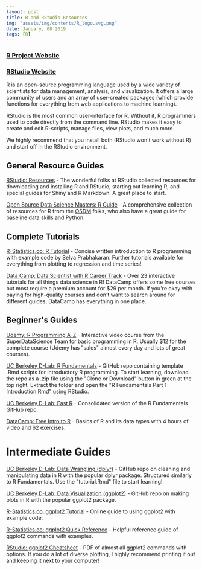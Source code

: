 ```yaml
---
layout: post
title: R and RStudio Resources
img: "assets/img/contents/R_logo.svg.png"
date: January, 08 2019
tags: [R]
---
```


### [R Project Website](https://www.r-project.org/)
### [RStudio Website](https://www.rstudio.com/)

R is an open-source programming language used by a wide variety of scientists for data management, analysis, and visualization. It offers a large community of users and an array of user-created packages (which provide functions for everything from web applications to machine learning).

RStudio is the most common user-interface for R. Without it, R programmers used to code directly from the command line. RStudio makes it easy to create and edit R-scripts, manage files, view plots, and much more. 

We highly recommend that you install both (RStudio won't work without R) and start off in the RStudio environment.

## General Resource Guides
[RStudio: Resources](https://www.rstudio.com/online-learning/) - The wonderful folks at RStudio collected resources for downloading and installing R and RStudio, starting out learning R, and special guides for Shiny and R Markdown. A great place to start.

[Open Source Data Science Masters: R Guide](https://github.com/datasciencemasters/go/blob/master/r-resources.md) - A comprehensive collection of resources for R from the [OSDM](http://datasciencemasters.org/) folks, who also have a great guide for baseline data skills and Python.

## Complete Tutorials
[R-Statistics.co: R Tutorial](http://r-statistics.co/R-Tutorial.html) - Concise written introduction to R programming with example code by Selva Prabhakaran. Further tutorials available for everything from plotting to regression and time series!

[Data Camp: Data Scientist with R Career Track](https://www.datacamp.com/tracks/data-scientist-with-r) - Over 23 interactive tutorials for all things data science in R! DataCamp offers some free courses but most require a premium account for $29 per month. If you're okay with paying for high-quality courses and don't want to search around for different guides, DataCamp has everything in one place.

## Beginner's Guides
[Udemy: R Programming A-Z](https://www.udemy.com/r-programming/) - Interactive video course from the SuperDataScience Team for basic programming in R. Usually $12 for the complete course (Udemy has "sales" almost every day and lots of great courses).

[UC Berkeley D-Lab: R Fundamentals](https://github.com/dlab-berkeley/R-Fundamentals) - GitHub repo containing template .Rmd scripts for introductory R programming. To start learning, download the repo as a .zip file using the "Clone or Download" button in green at the top right. Extract the folder and open the "R Fundamentals Part 1 Introduction.Rmd" using RStudio.

[UC Berkeley D-Lab: Fast R](https://github.com/dlab-berkeley/Fast-R) - Consolidated version of the R Fundamentals GitHub repo.

[DataCamp: Free Intro to R](https://www.datacamp.com/courses/free-introduction-to-r) - Basics of R and its data types with 4 hours of video and 62 exercises.

# Intermediate Guides
[UC Berkeley D-Lab: Data Wrangling (dplyr)](https://github.com/dlab-berkeley/R-wrang) - GitHub repo on cleaning and manipulating data in R with the popular dplyr package. Structured similarly to R Fundamentals. Use the "tutorial.Rmd" file to start learning!

[UC Berkeley D-Lab: Data Visualization (ggplot2)](https://github.com/dlab-berkeley/R-graphics) - GitHub repo on making plots in R with the popular ggplot2 package.

[R-Statistics.co: ggplot2 Tutorial](http://r-statistics.co/ggplot2-Tutorial-With-R.html) - Online guide to using ggplot2 with example code.

[R-Statistics.co: ggplot2 Quick Reference](http://r-statistics.co/ggplot2-cheatsheet.html) - Helpful reference guide of ggplot2 commands with examples.

[RStudio: ggplot2 Cheatsheet](http://www.rstudio.com/wp-content/uploads/2015/12/ggplot2-cheatsheet-2.0.pdf) - PDF of almost all ggplot2 commands with options. If you do a lot of diverse plotting, I highly recommend printing it out and keeping it next to your computer!
